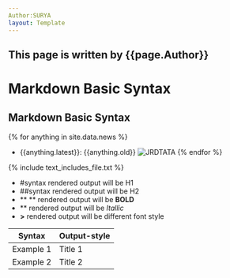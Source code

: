 ```yaml
---
Author:SURYA
layout: Template
---
```


## This page is written by {{page.Author}}

# Markdown Basic Syntax

## Markdown Basic Syntax

{% for anything in site.data.news %}
-  {{anything.latest}}: {{anything.old}}
![JRDTATA](https://images.indianexpress.com/2017/06/jrd_tata_1200.jpg)
{% endfor %}

{% include text_includes_file.txt %}

- #syntax rendered output will be H1
- ##syntax rendered output will be H2
- ** ** rendered output will be **BOLD**
- ** rendered output will be *Itallic*
- **>** rendered output will be different font style

|Syntax|Output-style|
|------|------------|
|Example 1|Title 1|
|Example 2|Title 2|
